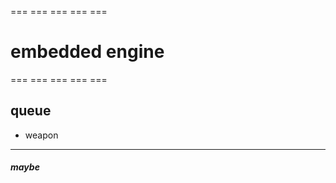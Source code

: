 === === === === ===
# embedded engine #
=== === === === ===

## queue ##

 - weapon

---

##### maybe #####



